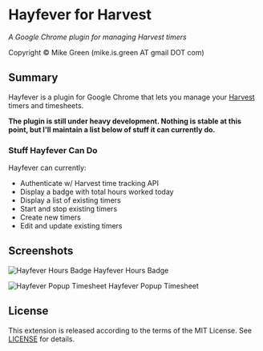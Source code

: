# Hayfever for Harvest

_A Google Chrome plugin for managing Harvest timers_

Copyright &copy; Mike Green (mike.is.green AT gmail DOT com)

## Summary

Hayfever is a plugin for Google Chrome that lets you manage your [Harvest](http://www.getharvest.com) timers and timesheets.

__The plugin is still under heavy development. Nothing is stable at this point, but I'll maintain a list below of stuff it can currently do.__

### Stuff Hayfever Can Do

Hayfever can currently:

* Authenticate w/ Harvest time tracking API
* Display a badge with total hours worked today
* Display a list of existing timers
* Start and stop existing timers
* Create new timers
* Edit and update existing timers

## Screenshots

![Hayfever Hours Badge](http://s3.fifthroomcreative.com/mikedamage/hayfever-badge.png)
Hayfever Hours Badge

![Hayfever Popup Timesheet](http://s3.fifthroomcreative.com/mikedamage/hayfever-popup.png)
Hayfever Popup Timesheet

## License

This extension is released according to the terms of the MIT License. See [LICENSE](https://github.com/mikedamage/hayfever-chrome/blob/master/LICENSE) for details.
